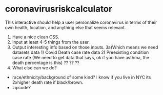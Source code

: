 # coronavirusriskcalculator

This interactive should help a user personalize coronavirus in terms of their own health, location, and anything else that seems relevant.

1) Have a nice clean CSS.
2) Input at least 4-5 things from the user.
3) Output interesting info based on those inputs.
  3a)Which means we need datasets
    data 1) Covid Death case rate
    data 2) Preexisting condition case rate (We need to get data that says, ok if you have asthma, the death percentage is this)
    ??
    ??
    ??
4) What else can we do?

-   race/ethnicity/background of some kind? I know if you live in NYC its 2xhigher death rate if black/brown.
-   zipcode?
